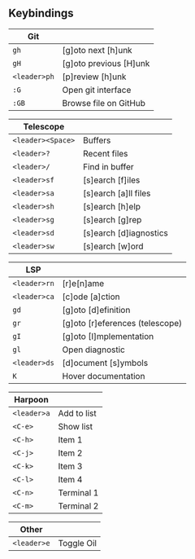 ## Keybindings

| Git          |                        |
| ------------ | ---------------------- |
| `gh`         | [g]oto next [h]unk     |
| `gH`         | [g]oto previous [H]unk |
| `<leader>ph` | [p]review [h]unk       |
| `:G`         | Open git interface     |
| `:GB`        | Browse file on GitHub  |

| Telescope         |                        |
| ----------------- | ---------------------- |
| `<leader><Space>` | Buffers                |
| `<leader>?`       | Recent files           |
| `<leader>/`       | Find in buffer         |
| `<leader>sf`      | [s]earch [f]iles       |
| `<leader>sa`      | [s]earch [a]ll files   |
| `<leader>sh`      | [s]earch [h]elp        |
| `<leader>sg`      | [s]earch [g]rep        |
| `<leader>sd`      | [s]earch [d]iagnostics |
| `<leader>sw`      | [s]earch [w]ord        |

| LSP          |                                 |
| ------------ | ------------------------------- |
| `<leader>rn` | [r]e[n]ame                      |
| `<leader>ca` | [c]ode [a]ction                 |
| `gd`         | [g]oto [d]efinition             |
| `gr`         | [g]oto [r]eferences (telescope) |
| `gI`         | [g]oto [I]mplementation         |
| `gl`         | Open diagnostic                 |
| `<leader>ds` | [d]ocument [s]ymbols            |
| `K`          | Hover documentation             |

| Harpoon     |             |
| ----------- | ----------- |
| `<leader>a` | Add to list |
| `<C-e>`     | Show list   |
| `<C-h>`     | Item 1      |
| `<C-j>`     | Item 2      |
| `<C-k>`     | Item 3      |
| `<C-l>`     | Item 4      |
| `<C-n>`     | Terminal 1  |
| `<C-m>`     | Terminal 2  |

| Other       |            |
| ----------- | ---------- |
| `<leader>e` | Toggle Oil |
